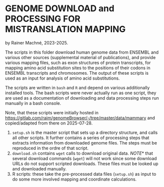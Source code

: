 
# GENOME DOWNLOAD and PROCESSING FOR MISTRANSLATION MAPPING

by Rainer Machné, 2023-2025.

The scripts in this folder download human genome data from ENSEMBL and
various other sources (supplemental material of publications), and
provide various mapping files, such as exon structures of protein
transcripts, for mapping amino acid substitution sites to the
positions of their codons in ENSEMBL transcripts and chromosomes. The
output of these scripts is used as an input for analysis of amino acid
substitutions.

The scripts are written in `bash` and `R` and depend on various
additionally installed tools. The bash scripts were never actually run
as one script, they are used as a documentation of downloading and
data processing steps run manually in a bash console. 

Note, that these scripts were initially hosted in
https://gitlab.com/raim/genomeBrowser/-/tree/master/data/mammary and
copied/adapted from there on 2025-07-28. 

1. `setup.sh` is the master script that sets up a directory structure,
   and calls all other scripts. It further contains a series of 
   processing steps that extracts information from downloaded genome files.
   The steps must be reproduced in the ordre of that script.
2. `download.sh` contains `wget` calls to download original
   data. *NOTE** that several download commands (`wget`) will not work
   since some download URLs do not support scripted downloads. These
   files must be looked up and downloaded manually.
3. R scripts: these take the pre-processed data files (`setup.sh`) as input
   to do some more involved mapping and coordinate calculations.
